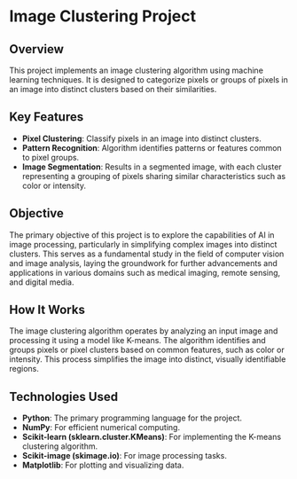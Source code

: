 # Image Clustering Project

## Overview
This project implements an image clustering algorithm using machine learning techniques. It is designed to categorize pixels or groups of pixels in an image into distinct clusters based on their similarities.

## Key Features
- **Pixel Clustering**: Classify pixels in an image into distinct clusters.
- **Pattern Recognition**: Algorithm identifies patterns or features common to pixel groups.
- **Image Segmentation**: Results in a segmented image, with each cluster representing a grouping of pixels sharing similar characteristics such as color or intensity.

## Objective
The primary objective of this project is to explore the capabilities of AI in image processing, particularly in simplifying complex images into distinct clusters. This serves as a fundamental study in the field of computer vision and image analysis, laying the groundwork for further advancements and applications in various domains such as medical imaging, remote sensing, and digital media.

## How It Works
The image clustering algorithm operates by analyzing an input image and processing it using a model like K-means. The algorithm identifies and groups pixels or pixel clusters based on common features, such as color or intensity. This process simplifies the image into distinct, visually identifiable regions.

## Technologies Used
- **Python**: The primary programming language for the project.
- **NumPy**: For efficient numerical computing.
- **Scikit-learn (sklearn.cluster.KMeans)**: For implementing the K-means clustering algorithm.
- **Scikit-image (skimage.io)**: For image processing tasks.
- **Matplotlib**: For plotting and visualizing data.

